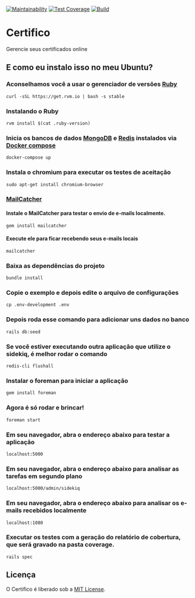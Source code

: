 [![Maintainability](https://api.codeclimate.com/v1/badges/50541fba39cd88576d9f/maintainability)](https://codeclimate.com/github/tasafo/certifico/maintainability)
[![Test Coverage](https://api.codeclimate.com/v1/badges/50541fba39cd88576d9f/test_coverage)](https://codeclimate.com/github/tasafo/certifico/test_coverage)
[![Build](https://github.com/tasafo/certifico/actions/workflows/build.yml/badge.svg)](https://github.com/tasafo/certifico/actions/workflows/build.yml)

# Certifico

Gerencie seus certificados online

## E como eu instalo isso no meu Ubuntu?

### Aconselhamos você a usar o gerenciador de versões [Ruby](http://rvm.io)

    curl -sSL https://get.rvm.io | bash -s stable

### Instalando o Ruby

    rvm install $(cat .ruby-version)

### Inicia os bancos de dados [MongoDB](https://www.mongodb.com/) e [Redis](https://redis.io/) instalados via [Docker compose](https://docs.docker.com/compose/)

    docker-compose up

### Instala o chromium para executar os testes de aceitação

    sudo apt-get install chromium-browser

### [MailCatcher](http://mailcatcher.me)

#### Instale o MailCatcher para testar o envio de e-mails localmente.

    gem install mailcatcher

#### Execute ele para ficar recebendo seus e-mails locais

    mailcatcher

### Baixa as dependências do projeto

    bundle install

### Copie o exemplo e depois edite o arquivo de configurações

    cp .env-development .env

### Depois roda esse comando para adicionar uns dados no banco

    rails db:seed

### Se você estiver executando outra aplicação que utilize o sidekiq, é melhor rodar o comando

    redis-cli flushall

### Instalar o foreman para iniciar a aplicação

    gem install foreman

### Agora é só rodar e brincar!

    foreman start

### Em seu navegador, abra o endereço abaixo para testar a aplicação

    localhost:5000

### Em seu navegador, abra o endereço abaixo para analisar as tarefas em segundo plano

    localhost:5000/admin/sidekiq

### Em seu navegador, abra o endereço abaixo para analisar os e-mails recebidos localmente

    localhost:1080

### Executar os testes com a geração do relatório de cobertura, que será gravado na pasta coverage.

    rails spec

## Licença

O Certifico é liberado sob a [MIT License](http://www.opensource.org/licenses/MIT).
